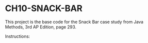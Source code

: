 # CH10-SNACK-BAR

This project is the base code for the Snack Bar case study from Java Methods, 3rd AP Edition, page 293.

Instructions:
